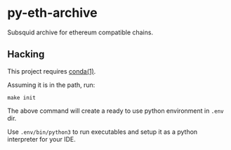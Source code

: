 # py-eth-archive

Subsquid archive for ethereum compatible chains.

## Hacking

This project requires [conda(1)](https://docs.conda.io/en/latest/miniconda.html).

Assuming it is in the path, run:

```shell
make init
```

The above command will create a ready to use python environment in `.env` dir.

Use `.env/bin/python3` to run executables and setup it as a python interpreter for your IDE.
